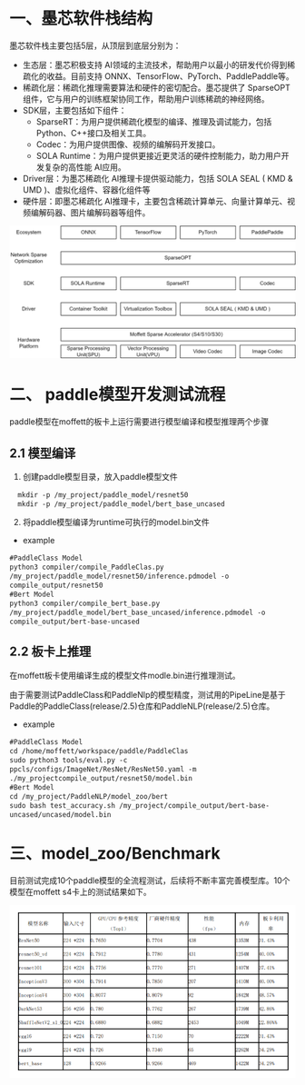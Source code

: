 # 一、墨芯软件栈结构

墨芯软件栈主要包括5层，从顶层到底层分别为：

- 生态层：墨芯积极支持 AI领域的主流技术，帮助用户以最小的研发代价得到稀疏化的收益。目前支持 ONNX、TensorFlow、PyTorch、PaddlePaddle等。
- 稀疏化层：稀疏化推理需要算法和硬件的密切配合。墨芯提供了 SparseOPT组件，它与用户的训练框架协同工作，帮助用户训练稀疏的神经网络。
- SDK层，主要包括如下组件：
  - SparseRT：为用户提供稀疏化模型的编译、推理及调试能力，包括 Python、C++接口及相关工具。
  - Codec：为用户提供图像、视频的编解码开发接口。
  - SOLA Runtime：为用户提供更接近更灵活的硬件控制能力，助力用户开发复杂的高性能 AI应用。
- Driver层：为墨芯稀疏化 AI推理卡提供驱动能力，包括 SOLA SEAL ( KMD & UMD )、虚拟化组件、容器化组件等
- 硬件层：即墨芯稀疏化 AI推理卡，主要包含稀疏计算单元、向量计算单元、视频编解码器、图片编解码器等组件。


![Figure2](img/figure2.png)

# 二、 paddle模型开发测试流程
  paddle模型在moffett的板卡上运行需要进行模型编译和模型推理两个步骤
     
## 2.1 模型编译
  1) 创建paddle模型目录，放入paddle模型文件
  ```
    mkdir -p /my_project/paddle_model/resnet50
    mkdir -p /my_project/paddle_model/bert_base_uncased
  ```
  2) 将paddle模型编译为runtime可执行的model.bin文件
  - example
  ```
  #PaddleClass Model
  python3 compiler/compile_PaddleClas.py /my_project/paddle_model/resnet50/inference.pdmodel -o compile_output/resnet50
  #Bert Model
  python3 compiler/compile_bert_base.py /my_project/paddle_model/bert_base_uncased/inference.pdmodel -o compile_output/bert-base-uncased
  ```
## 2.2 板卡上推理
  在moffett板卡使用编译生成的模型文件modle.bin进行推理测试。

  由于需要测试PaddleClass和PaddleNlp的模型精度，测试用的PipeLine是基于Paddle的PaddleClass(release/2.5)仓库和PaddleNLP(release/2.5)仓库。
  - example
  ```
  #PaddleClass Model
  cd /home/moffett/workspace/paddle/PaddleClas
  sudo python3 tools/eval.py -c ppcls/configs/ImageNet/ResNet/ResNet50.yaml -m ./my_projectcompile_output/resnet50/model.bin
  #Bert Model
  cd /my_project/PaddleNLP/model_zoo/bert
  sudo bash test_accuracy.sh /my_project/compile_output/bert-base-uncased/uncased/model.bin

  ```
 # 三、model_zoo/Benchmark
 目前测试完成10个paddle模型的全流程测试，后续将不断丰富完善模型库。10个模型在moffett s4卡上的测试结果如下。
  
![Figure3](img/paddle_result.png) 
  
<!-- @latexonly
$$ \makebox{图1 墨芯软件栈结构} $$
@endlatexonly -->
